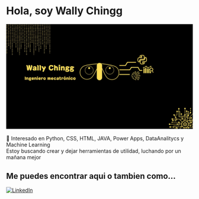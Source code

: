#  Hola, soy Wally Chingg 
![Portada de Wally Chingg](portadagit.jpg)

👀 Interesado en Python, CSS, HTML, JAVA, Power Apps, DataAnalitycs y Machine Learning  
Estoy buscando crear y dejar herramientas de utilidad, luchando por un mañana mejor 

## Me puedes encontrar aqui o tambien como...
[![LinkedIn](https://img.shields.io/badge/LinkedIn-Walter_Chingg-0077B5?style=for-the-badge&logo=linkedin&logoColor=white&labelColor=101010)](https://www.linkedin.com/in/walterchingg)


